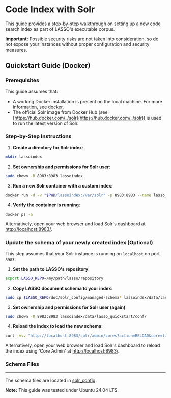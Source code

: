 # Code Index with Solr

This guide provides a step-by-step walkthrough on setting up a new code search index as part of LASSO's executable corpus.

**Important:** Possible security risks are not taken into consideration, so do not expose your instances without proper configuration and security measures.

## Quickstart Guide (Docker)

### Prerequisites

This guide assumes that:

* A working Docker installation is present on the local machine. For more information, see [docker](docker).
* The official Solr image from Docker Hub (see [https://hub.docker.com/_/solr](https://hub.docker.com/_/solr)) is used to run the latest version of Solr.

### Step-by-Step Instructions

1. **Create a directory for Solr index**:
```bash
mkdir lassoindex
```

2. **Set ownership and permissions for Solr user**:
```bash
sudo chown -R 8983:8983 lassoindex
```

3. **Run a new Solr container with a custom index**:
```bash
docker run -d -v "$PWD/lassoindex:/var/solr" -p 8983:8983 --name lasso_solr_quickstart solr solr-precreate lasso_quickstart
```

4. **Verify the container is running**:
```bash
docker ps -a
```

Alternatively, open your web browser and load Solr's dashboard at [http://localhost:8983/](http://localhost:8983/).

### Update the schema of your newly created index (Optional)

This step assumes that your Solr instance is running on `localhost` on port `8983`.

1. **Set the path to LASSO's repository**:
```bash
export LASSO_REPO=/my/path/lasso/repository
```

2. **Copy LASSO document schema to your index**:
```bash
sudo cp $LASSO_REPO/doc/solr_config/managed-schema* lassoindex/data/lasso_quickstart/conf/
```

3. **Set ownership and permissions for Solr user (again)**:
```bash
sudo chown -R 8983:8983 lassoindex/data/lasso_quickstart/conf/
```

4. **Reload the index to load the new schema**:
```bash
curl -vvv "http://localhost:8983/solr/admin/cores?action=RELOAD&core=lasso_quickstart"
```

Alternatively, open your web browser and load Solr's dashboard to reload the index using 'Core Admin' at [http://localhost:8983/](http://localhost:8983/).

### Schema Files
----------------

The schema files are located in [solr_config](https://github.com/SoftwareObservatorium/lasso/tree/develop/doc/solr_config).

**Note:** This guide was tested under Ubuntu 24.04 LTS.